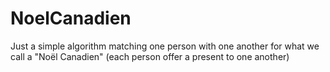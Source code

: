 # NoelCanadien
Just a simple algorithm matching one person with one another for what we call a "Noël Canadien" (each person offer a present to one another)
